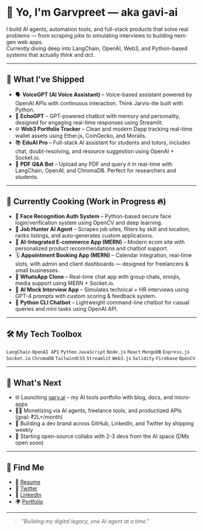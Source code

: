# 👋 Yo, I'm Garvpreet — aka gavi-ai

I build AI agents, automation tools, and full-stack products that solve real problems — from scraping jobs to simulating interviews to building next-gen web apps.  
Currently diving deep into LangChain, OpenAI, Web3, and Python-based systems that actually *think* and *act*.

---

## 🧠 What I've Shipped

- 🗣️ **VoiceGPT (AI Voice Assistant)** – Voice-based assistant powered by OpenAI APIs with continuous interaction. Think Jarvis-lite built with Python.
- 🤖 **EchoGPT** – GPT-powered chatbot with memory and personality, designed for engaging real-time responses using Streamlit.
- 🌐 **Web3 Portfolio Tracker** – Clean and modern Dapp tracking real-time wallet assets using Ether.js, CoinGecko, and Moralis.
- 📚 **EduAI Pro** – Full-stack AI assistant for students and tutors, includes chat, doubt-resolving, and resource suggestion using OpenAI + Socket.io.
- 📄 **PDF Q&A Bot** – Upload any PDF and query it in real-time with LangChain, OpenAI, and ChromaDB. Perfect for researchers and students.

---

## 🚧 Currently Cooking (Work in Progress 🔥)

- 👤 **Face Recognition Auth System** – Python-based secure face login/verification system using OpenCV and deep learning.
- 🎯 **Job Hunter AI Agent** – Scrapes job sites, filters by skill and location, ranks listings, and auto-generates custom applications.
- 🛒 **AI-Integrated E-commerce App (MERN)** – Modern ecom site with personalized product recommendations and chatbot support.
- 🗓️ **Appointment Booking App (MERN)** – Calendar integration, real-time slots, with admin and client dashboards — designed for freelancers & small businesses.
- 💬 **WhatsApp Clone** – Real-time chat app with group chats, emojis, media support using MERN + Socket.io.
- 🧠 **AI Mock Interview App** – Simulates technical + HR interviews using GPT-4 prompts with custom scoring & feedback system.
- 🤖 **Python CLI Chatbot** – Lightweight command-line chatbot for casual queries and mini tasks using OpenAI API.

---

## 🛠️ My Tech Toolbox

`LangChain` `OpenAI API` `Python` `JavaScript` `Node.js` `React` `MongoDB` `Express.js`  
`Socket.io` `ChromaDB` `TailwindCSS` `Streamlit` `Web3.js` `Solidity` `Firebase` `OpenCV`

---

## 🚀 What's Next

- 🌐 Launching [garv.ai](https://garv.ai) – my AI tools portfolio with blog, docs, and micro-apps
- 🧑‍💼 Monetizing via AI agents, freelance tools, and productized APIs (goal: ₹2L+/month)
- 📢 Building a dev brand across GitHub, LinkedIn, and Twitter by shipping weekly
- 👥 Starting open-source collabs with 2-3 devs from the AI space (DMs open soon)

---

## 🔗 Find Me

- 📄 [Resume](garvpreet-portfolio-eight.vercel.app)
- 🧠 [Twitter](https://x.com/builtbyGavi)
- 🔗 [LinkedIn](https://www.linkedin.com/in/garvpreet-singh-60552233b/)
- 🌍 [Portfolio](garvpreet-portfolio-eight.vercel.app)

---

> _"Building my digital legacy, one AI agent at a time."_  

